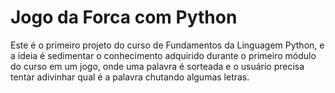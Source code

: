 # Jogo da Forca com Python

Este é o primeiro projeto do curso de Fundamentos da Linguagem Python, e a ideia é sedimentar o conhecimento adquirido durante o primeiro módulo do curso 
em um jogo, onde uma palavra é sorteada e o usuário precisa tentar adivinhar qual é a palavra chutando algumas letras.
